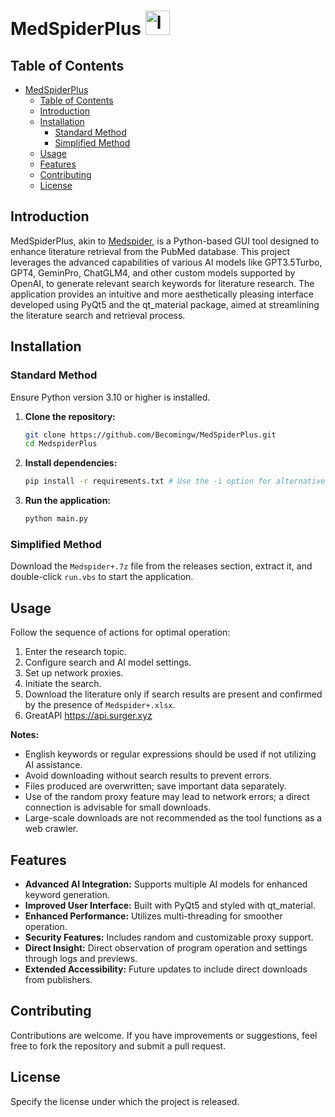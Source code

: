 # MedSpiderPlus <img src="https://image-1307946721.cos.ap-shanghai.myqcloud.com/logo.png" alt="logo" width=39;/>


## Table of Contents

- [MedSpiderPlus ](#medspiderplus-)
  - [Table of Contents](#table-of-contents)
  - [Introduction](#introduction)
  - [Installation](#installation)
    - [Standard Method](#standard-method)
    - [Simplified Method](#simplified-method)
  - [Usage](#usage)
  - [Features](#features)
  - [Contributing](#contributing)
  - [License](#license)

## Introduction

MedSpiderPlus, akin to [Medspider](https://github.com/Becomingw/Med-Spider), is a Python-based GUI tool designed to enhance literature retrieval from the PubMed database. This project leverages the advanced capabilities of various AI models like GPT3.5Turbo, GPT4, GeminPro, ChatGLM4, and other custom models supported by OpenAI, to generate relevant search keywords for literature research. The application provides an intuitive and more aesthetically pleasing interface developed using PyQt5 and the qt_material package, aimed at streamlining the literature search and retrieval process.

## Installation

### Standard Method

Ensure Python version 3.10 or higher is installed.

1. **Clone the repository:**

   ```bash
   git clone https://github.com/Becomingw/MedSpiderPlus.git
   cd MedspiderPlus
   ```

2. **Install dependencies:**

   ```bash
   pip install -r requirements.txt # Use the -i option for alternative indexes like Tsinghua
   ```

3. **Run the application:**

   ```bash
   python main.py
   ```

### Simplified Method

Download the `Medspider+.7z` file from the releases section, extract it, and double-click `run.vbs` to start the application.

## Usage

Follow the sequence of actions for optimal operation:

1. Enter the research topic.
2. Configure search and AI model settings.
3. Set up network proxies.
4. Initiate the search.
5. Download the literature only if search results are present and confirmed by the presence of `Medspider+.xlsx`.
6. GreatAPI https://api.surger.xyz


**Notes:**

- English keywords or regular expressions should be used if not utilizing AI assistance.
- Avoid downloading without search results to prevent errors.
- Files produced are overwritten; save important data separately.
- Use of the random proxy feature may lead to network errors; a direct connection is advisable for small downloads.
- Large-scale downloads are not recommended as the tool functions as a web crawler.

## Features

- **Advanced AI Integration:** Supports multiple AI models for enhanced keyword generation.
- **Improved User Interface:** Built with PyQt5 and styled with qt_material.
- **Enhanced Performance:** Utilizes multi-threading for smoother operation.
- **Security Features:** Includes random and customizable proxy support.
- **Direct Insight:** Direct observation of program operation and settings through logs and previews.
- **Extended Accessibility:** Future updates to include direct downloads from publishers.

## Contributing

Contributions are welcome. If you have improvements or suggestions, feel free to fork the repository and submit a pull request.

## License

Specify the license under which the project is released.